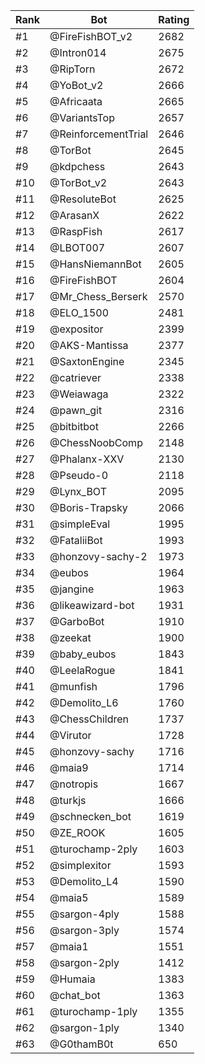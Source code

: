 Rank|Bot|Rating
---|---|---
#1|@FireFishBOT_v2|2682
#2|@Intron014|2675
#3|@RipTorn|2672
#4|@YoBot_v2|2666
#5|@Africaata|2665
#6|@VariantsTop|2657
#7|@ReinforcementTrial|2646
#8|@TorBot|2645
#9|@kdpchess|2643
#10|@TorBot_v2|2643
#11|@ResoluteBot|2625
#12|@ArasanX|2622
#13|@RaspFish|2617
#14|@LBOT007|2607
#15|@HansNiemannBot|2605
#16|@FireFishBOT|2604
#17|@Mr_Chess_Berserk|2570
#18|@ELO_1500|2481
#19|@expositor|2399
#20|@AKS-Mantissa|2377
#21|@SaxtonEngine|2345
#22|@catriever|2338
#23|@Weiawaga|2322
#24|@pawn_git|2316
#25|@bitbitbot|2266
#26|@ChessNoobComp|2148
#27|@Phalanx-XXV|2130
#28|@Pseudo-0|2118
#29|@Lynx_BOT|2095
#30|@Boris-Trapsky|2066
#31|@simpleEval|1995
#32|@FataliiBot|1993
#33|@honzovy-sachy-2|1973
#34|@eubos|1964
#35|@jangine|1963
#36|@likeawizard-bot|1931
#37|@GarboBot|1910
#38|@zeekat|1900
#39|@baby_eubos|1843
#40|@LeelaRogue|1841
#41|@munfish|1796
#42|@Demolito_L6|1760
#43|@ChessChildren|1737
#44|@Virutor|1728
#45|@honzovy-sachy|1716
#46|@maia9|1714
#47|@notropis|1667
#48|@turkjs|1666
#49|@schnecken_bot|1619
#50|@ZE_ROOK|1605
#51|@turochamp-2ply|1603
#52|@simplexitor|1593
#53|@Demolito_L4|1590
#54|@maia5|1589
#55|@sargon-4ply|1588
#56|@sargon-3ply|1574
#57|@maia1|1551
#58|@sargon-2ply|1412
#59|@Humaia|1383
#60|@chat_bot|1363
#61|@turochamp-1ply|1355
#62|@sargon-1ply|1340
#63|@G0thamB0t|650
